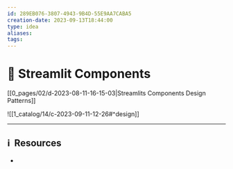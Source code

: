 ```yaml
---
id: 289EB076-3807-4943-9B4D-55E9AA7CABA5
creation-date: 2023-09-13T18:44:00
type: idea
aliases: 
tags:
---
```


# 📓 Streamlit Components

[[0_pages/02/d-2023-08-11-16-15-03|Streamlits Components Design Patterns]]

![[1_catalog/14/c-2023-09-11-12-26#^design]]




---
## ℹ️  Resources
- 